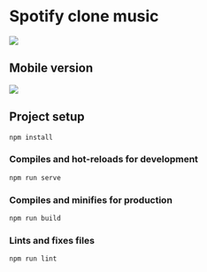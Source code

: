 <h1>Spotify clone music</h1>
<img src="https://i.ibb.co/qRCSvK5/spotify.png"></img>
<h2 >Mobile version</h2>
<img src="https://i.ibb.co/FbVF84t/photo-2020-08-13-12-49-111.jpg"></img>

## Project setup
```
npm install
```

### Compiles and hot-reloads for development
```
npm run serve
```

### Compiles and minifies for production
```
npm run build
```

### Lints and fixes files
```
npm run lint
```

